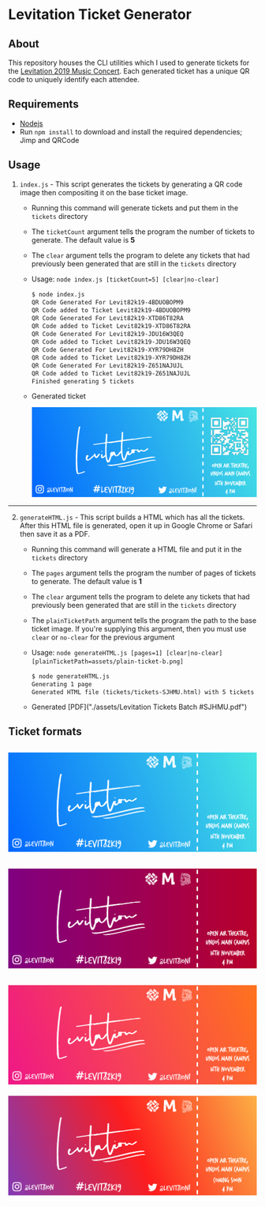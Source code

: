 # Levitation Ticket Generator

## About
This repository houses the CLI utilities which I used to generate tickets for the [Levitation 2019 Music Concert](https://levitationconcert.xyz). Each generated ticket has a unique QR code to uniquely identify each attendee.

## Requirements
* [Nodejs](https://nodejs.org/en/download/)
* Run `npm install` to download and install the required dependencies; Jimp and QRCode

## Usage
1. `index.js` - This script generates the tickets by generating a QR code image then compositing it on the base ticket image.
    - Running this command will generate tickets and put them in the `tickets` directory
    - The `ticketCount` argument tells the program the number of tickets to generate. The default value is **5**
    - The `clear` argument tells the program to delete any tickets that had previously been generated that are still in the `tickets` directory
    - Usage: `node index.js [ticketCount=5] [clear|no-clear] `
    
        ```
        $ node index.js
        QR Code Generated For Levit82k19-4BDUOBOPM9
        QR Code added to Ticket Levit82k19-4BDUOBOPM9
        QR Code Generated For Levit82k19-XTD86T82RA
        QR Code added to Ticket Levit82k19-XTD86T82RA
        QR Code Generated For Levit82k19-JDU16W3QEQ
        QR Code added to Ticket Levit82k19-JDU16W3QEQ
        QR Code Generated For Levit82k19-XYR79DH8ZH
        QR Code added to Ticket Levit82k19-XYR79DH8ZH
        QR Code Generated For Levit82k19-Z651NAJUJL
        QR Code added to Ticket Levit82k19-Z651NAJUJL
        Finished generating 5 tickets
        ```

    - Generated ticket
    
        ![](./assets/ticket-with-qr-code-Levit82k19-4BDUOBOPM9.png)

---

2. `generateHTML.js` - This script builds a HTML which has all the tickets. After this HTML file is generated, open it up in Google Chrome or Safari then save it as a PDF.
    - Running this command will generate a HTML file and put it in the `tickets` directory
    - The `pages` argument tells the program the number of pages of tickets to generate. The default value is **1**
    - The `clear` argument tells the program to delete any tickets that had previously been generated that are still in the `tickets` directory
    - The `plainTicketPath` argument tells the program the path to the base ticket image. If you're supplying this argument, then you must use `clear` or `no-clear` for the previous argument
    - Usage: `node generateHTML.js [pages=1] [clear|no-clear] [plainTicketPath=assets/plain-ticket-b.png]`
    
        ```
        $ node generateHTML.js
        Generating 1 page
        Generated HTML file (tickets/tickets-SJHMU.html) with 5 tickets
        ```

    - Generated [PDF]("./assets/Levitation Tickets Batch #SJHMU.pdf")

## Ticket formats
![](./assets/plain-ticket-b.png)
---
![](./assets/plain-ticket.png)
---
![](./assets/plain-ticket-c.png)
---
![](./assets/plain-ticket-d.png)
